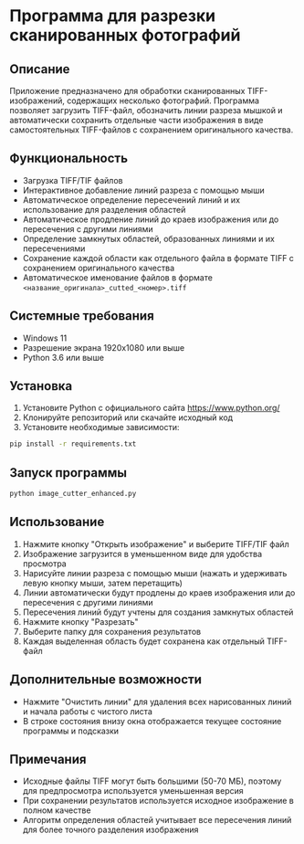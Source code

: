 # Программа для разрезки сканированных фотографий

## Описание
Приложение предназначено для обработки сканированных TIFF-изображений, содержащих несколько фотографий. 
Программа позволяет загрузить TIFF-файл, обозначить линии разреза мышкой и автоматически сохранить 
отдельные части изображения в виде самостоятельных TIFF-файлов с сохранением оригинального качества.

## Функциональность
- Загрузка TIFF/TIF файлов
- Интерактивное добавление линий разреза с помощью мыши
- Автоматическое определение пересечений линий и их использование для разделения областей
- Автоматическое продление линий до краев изображения или до пересечения с другими линиями
- Определение замкнутых областей, образованных линиями и их пересечениями
- Сохранение каждой области как отдельного файла в формате TIFF с сохранением оригинального качества
- Автоматическое именование файлов в формате `<название_оригинала>_cutted_<номер>.tiff`

## Системные требования
- Windows 11
- Разрешение экрана 1920x1080 или выше
- Python 3.6 или выше

## Установка

1. Установите Python с официального сайта https://www.python.org/
2. Клонируйте репозиторий или скачайте исходный код
3. Установите необходимые зависимости:

```bash
pip install -r requirements.txt
```

## Запуск программы

```bash
python image_cutter_enhanced.py
```

## Использование
1. Нажмите кнопку "Открыть изображение" и выберите TIFF/TIF файл
2. Изображение загрузится в уменьшенном виде для удобства просмотра
3. Нарисуйте линии разреза с помощью мыши (нажать и удерживать левую кнопку мыши, затем перетащить)
4. Линии автоматически будут продлены до краев изображения или до пересечения с другими линиями
5. Пересечения линий будут учтены для создания замкнутых областей
6. Нажмите кнопку "Разрезать"
7. Выберите папку для сохранения результатов
8. Каждая выделенная область будет сохранена как отдельный TIFF-файл

## Дополнительные возможности
- Нажмите "Очистить линии" для удаления всех нарисованных линий и начала работы с чистого листа
- В строке состояния внизу окна отображается текущее состояние программы и подсказки

## Примечания
- Исходные файлы TIFF могут быть большими (50-70 МБ), поэтому для предпросмотра используется уменьшенная версия
- При сохранении результатов используется исходное изображение в полном качестве
- Алгоритм определения областей учитывает все пересечения линий для более точного разделения изображения 